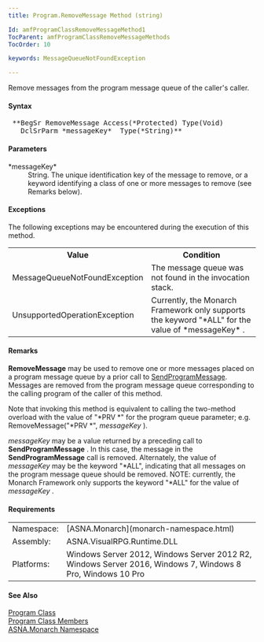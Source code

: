 ```yaml
---
title: Program.RemoveMessage Method (string)

Id: amfProgramClassRemoveMessageMethod1
TocParent: amfProgramClassRemoveMessageMethods
TocOrder: 10

keywords: MessageQueueNotFoundException

---
```


Remove messages from the program message queue of the caller's caller.

#### Syntax
<pre class="prettyprint"> **BegSr RemoveMessage Access(*Protected) Type(Void)
   DclSrParm *messageKey*  Type(*String)** </pre>

#### Parameters
<dl>
        <dt>
 *messageKey* 
        </dt>
        <dd>String.  The unique identification key of the
        message to remove, or a keyword identifying a class of one
        or more messages to remove (see Remarks below).</dd>
</dl>

#### Exceptions
The following exceptions may be encountered during the execution of this method.
<table class="mytable" cellspacing="0" cellpadding="4" width="90%">
          <colgroup>
            <col width="30%" />
            <col width="50%" />
          </colgroup>
          <tr>
            <th>Value</th>
            <th>Condition</th>
          </tr>
          <tr>
            <td>            MessageQueueNotFoundException</td>
            <td>The message queue was not
            found in the invocation stack.</td>
          </tr>
          <tr>
            <td>            UnsupportedOperationException</td>
            <td>Currently, the Monarch
            Framework only supports the keyword "*ALL"
            for the value of 
 *messageKey* .</td>
          </tr>
</table>

#### Remarks
**RemoveMessage** may be used to remove one or more messages placed on a program message queue by a prior call to [ SendProgramMessage](program-class-end-program-message-methods.html). Messages are removed from the program message queue corresponding to the calling program of the caller of this method.

Note that invoking this method is equivalent to calling the two-method overload with the value of "*PRV *" for the program queue parameter; e.g. RemoveMessage("*PRV *", *messageKey* ).

*messageKey* may be a value returned by a preceding call to **SendProgramMessage** . In this case, the message in the **SendProgramMessage** call is removed. Alternately, the value of *messageKey* may be the keyword "*ALL", indicating that all messages on the program message queue should be removed. NOTE: currently, the Monarch Framework only supports the keyword "*ALL" for the value of *messageKey* .
<!-- -->

 <!-- start -->

#### Requirements
<table class="dttable" cellspacing="0" cellpadding="4" width="60%">
           <colgroup>
            <col width="15%" style="font-weight:bold" />
            <col width="85%" />
          </colgroup>
          <tr>
            <td>Namespace:</td>
            <td>[ASNA.Monarch](monarch-namespace.html)</td>
          </tr>
          <tr>
            <td>Assembly:</td>
            <td>ASNA.VisualRPG.Runtime.DLL</td>
          </tr>
         <tr>
            <td>Platforms:</td>
            <td> Windows Server 2012, Windows Server 2012 R2, Windows Server 2016, Windows 7, Windows 8 Pro, Windows 10 Pro</td>
         </tr>
</table>

<!-- end -->

#### See Also
[Program Class](program-class.html) <br /> [Program Class Members](program-class-members.html) <br /> [ASNA.Monarch Namespace](monarch-namespace.html) 
